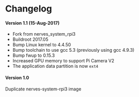 # Changelog

#### Version 1.1 (15-Aug-2017)
- Fork from nerves_system_rpi3
- Buildroot 2017.05
- Bump Linux kernel to 4.4.50
- Bump toolchain to use gcc 5.3 (previously using gcc 4.9.3)
- Bump fwup to 0.15.3
- Increased GPU memory to support Pi Camera V2
- The application data partition is now `ext4`

#### Version 1.0
Duplicate nerves-system-rpi3 image
